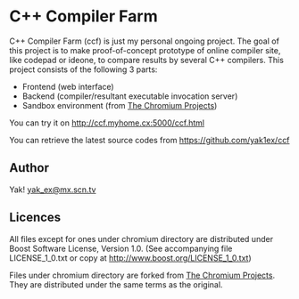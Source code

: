 C++ Compiler Farm
=================

C++ Compiler Farm (ccf) is just my personal ongoing project. The goal of this project is to make proof-of-concept prototype of online compiler site, like codepad or ideone, to compare results by several C++ compilers. This project consists of the following 3 parts:

* Frontend (web interface)
* Backend (compiler/resultant executable invocation server)
* Sandbox environment (from [The Chromium Projects](http://www.chromium.org/))

You can try it on http://ccf.myhome.cx:5000/ccf.html

You can retrieve the latest source codes from https://github.com/yak1ex/ccf

Author
------
Yak! yak_ex@mx.scn.tv

Licences
--------

All files except for ones under chromium directory are distributed under Boost Software License, Version 1.0. (See accompanying file LICENSE_1_0.txt or copy at http://www.boost.org/LICENSE_1_0.txt)

Files under chromium directory are forked from [The Chromium Projects](http://www.chromium.org/). They are distributed under the same terms as the original.
